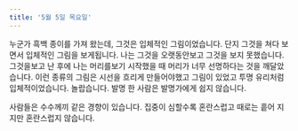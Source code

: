 ```yaml
---
title: '5월 5일 목요일'
---
```

누군가 흑백 종이를 가져 왔는데, 그것은 입체적인 그림이었습니다. 단지 그것을 쳐다 보면서 입체적인 그림을 보게됩니다. 나는 그것을 오랫동안보고 그것을 보지 못했습니다. 그것을보고 난 후에 나는 머리를보기 시작했을 때 머리가 너무 선명하다는 것을 깨달았습니다. 이런 종류의 그림은 시선을 흐리게 만들어야했고 그림이 있었고 투명 유리처럼 입체적이었습니다. 놀랍습니다. 발명 한 사람은 발명가에게 쉽지 않습니다.

사람들은 수수께끼 같은 경향이 있습니다. 집중이 심할수록 혼란스럽고 때로는 흩어 지지만 혼란스럽지 않습니다.

